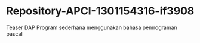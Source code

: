 # Repository-APCI-1301154316-if3908
 Teaser DAP
            Program sederhana menggunakan bahasa pemrograman pascal
